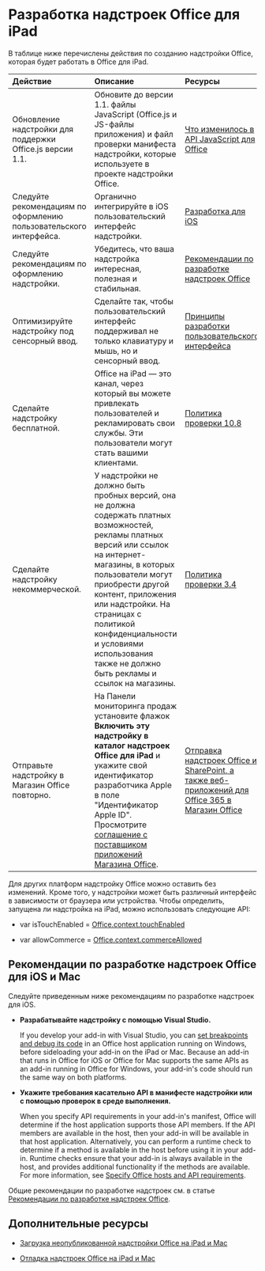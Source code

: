 
# Разработка надстроек Office для iPad


В таблице ниже перечислены действия по созданию надстройки Office, которая будет работать в Office для iPad.


|**Действие**|**Описание**|**Ресурсы**|
|:-----|:-----|:-----|
|Обновление надстройки для поддержки Office.js версии 1.1.|Обновите до версии 1.1. файлы JavaScript (Office.js и JS-файлы приложения) и файл проверки манифеста надстройки, которые используете в проекте надстройки Office.|[Что изменилось в API JavaScript для Office](../../reference/what's-changed-in-the-javascript-api-for-office.md)|
|Следуйте рекомендациям по оформлению пользовательского интерфейса.|Органично интегрируйте в iOS пользовательский интерфейс надстройки.|[Разработка для iOS](https://developer.apple.com/library/ios/documentation/UserExperience/Conceptual/MobileHIG/)|
|Следуйте рекомендациям по оформлению надстройки.|Убедитесь, что ваша надстройка интересная, полезная и стабильная.|[Рекомендации по разработке надстроек Office](../../docs/overview/add-in-development-best-practices.md)|
|Оптимизируйте надстройку под сенсорный ввод.|Сделайте так, чтобы пользовательский интерфейс поддерживал не только клавиатуру и мышь, но и сенсорный ввод.|[Принципы разработки пользовательского интерфейса](https://msdn.microsoft.com/ru-ru/library/mt590883.aspx#Anchor_3)|
|Сделайте надстройку бесплатной.|Office на iPad — это канал, через который вы можете привлекать пользователей и рекламировать свои службы. Эти пользователи могут стать вашими клиентами.|[Политика проверки 10.8](http://msdn.microsoft.com/ru-ru/library/cd90836a-523e-42f5-ab02-5123cdf9fefe%28Office.15%29.aspx)|
|Сделайте надстройку некоммерческой.|У надстройки не должно быть пробных версий, она не должна содержать платных возможностей, рекламы платных версий или ссылок на интернет-магазины, в которых пользователи могут приобрести другой контент, приложения или надстройки. На страницах с политикой конфиденциальности и условиями использования также не должно быть рекламы и ссылок на магазины.|[Политика проверки 3.4](http://msdn.microsoft.com/ru-ru/library/cd90836a-523e-42f5-ab02-5123cdf9fefe%28Office.15%29.aspx)|
|Отправьте надстройку в Магазин Office повторно.|На Панели мониторинга продаж установите флажок **Включить эту надстройку в каталог надстроек Office для iPad** и укажите свой идентификатор разработчика Apple в поле "Идентификатор Apple ID". Просмотрите [соглашение с поставщиком приложений Магазина Office](https://sellerdashboard.microsoft.com/Assets/Content/Agreements/en-US/Office_Store_Seller_Agreement_20120927.md).|[Отправка надстроек Office и SharePoint, а также веб-приложений для Office 365 в Магазин Office](http://msdn.microsoft.com/ru-ru/library/ff075782-1303-4517-91cc-b3d730e9b9ae%28Office.15%29.aspx)|
Для других платформ надстройку Office можно оставить без изменений. Кроме того, у надстройки может быть различный интерфейс в зависимости от браузера или устройства. Чтобы определить, запущена ли надстройка на iPad, можно использовать следующие API: 

- var isTouchEnabled = [Office.context.touchEnabled](../../reference/shared/office.context.touchenabled.md)
    
- var allowCommerce = [Office.context.commerceAllowed](../../reference/shared/office.context.commerceallowed.md)
    

## Рекомендации по разработке надстроек Office для iOS и Mac

Следуйте приведенным ниже рекомендациям по разработке надстроек для iOS.


-  **Разрабатывайте надстройку с помощью Visual Studio.**
    
    If you develop your add-in with Visual Studio, you can [set breakpoints and debug its code](../get-started/create-and-debug-office-add-ins-in-visual-studio.md#Test) in an Office host application running on Windows, before sideloading your add-in on the iPad or Mac. Because an add-in that runs in Office for iOS or Office for Mac supports the same APIs as an add-in running in Office for Windows, your add-in's code should run the same way on both platforms.
    
-  **Укажите требования касательно API в манифесте надстройки или с помощью проверок в среде выполнения.**
    
    When you specify API requirements in your add-in's manifest, Office will determine if the host application supports those API members. If the API members are available in the host, then your add-in will be available in that host application. Alternatively, you can perform a runtime check to determine if a method is available in the host before using it in your add-in. Runtime checks ensure that your add-in is always available in the host, and provides additional functionality if the methods are available. For more information, see [Specify Office hosts and API requirements](../../docs/overview/specify-office-hosts-and-api-requirements.md).
    
Общие рекомендации по разработке надстроек см. в статье [Рекомендации по разработке надстроек Office](../../docs/overview/add-in-development-best-practices.md).


## Дополнительные ресурсы
<a name="bk_addresources"></a>


- [Загрузка неопубликованной надстройки Office на iPad и Mac](../../docs/testing/sideload-an-office-add-in-on-ipad-and-mac.md)
    
- [Отладка надстроек Office на iPad и Mac](../../docs/testing/debug-office-add-ins-on-ipad-and-mac.md)
    

